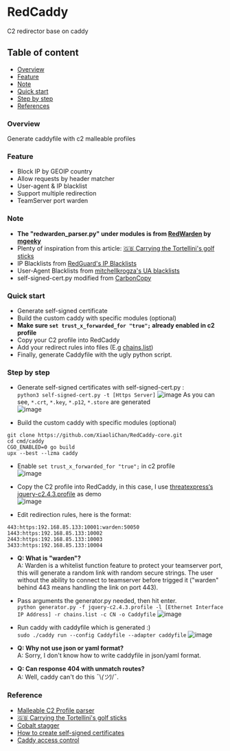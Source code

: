 # RedCaddy
C2 redirector base on caddy

## Table of content
* [Overview](#Overview)
* [Feature](#Feature)
* [Note](#Note)
* [Quick start](#Quick-start)
* [Step by step](#Step-by-step)
* [References](#References)

### Overview
Generate caddyfile with c2 malleable profiles

### Feature
- Block IP by GEOIP country
- Allow requests by header matcher
- User-agent & IP blacklist
- Support multiple redirection
- TeamServer port warden

### Note
- **The "redwarden_parser.py" under modules is from [RedWarden](https://github.com/mgeeky/RedWarden) by [mgeeky](https://github.com/mgeeky)**  
- Plenty of inspiration from this article: [🇬🇧 Carrying the Tortellini's golf sticks](https://aptw.tf/2021/11/25/c2-redirectors-using-caddy.html)  
- IP Blacklists from [RedGuard's IP Blacklists](https://github.com/wikiZ/RedGuard/blob/main/data/banned_ips.go)
- User-Agent Blacklists from [mitchellkrogza's UA blacklists](https://github.com/mitchellkrogza/nginx-ultimate-bad-bot-blocker/blob/master/_generator_lists/bad-user-agents.list)  
- self-signed-cert.py modified from [CarbonCopy](https://github.com/paranoidninja/CarbonCopy) 

### Quick start
- Generate self-signed certificate
- Build the custom caddy with specific modules (optional)
- **Make sure `set trust_x_forwarded_for "true";` already enabled in c2 profile**
- Copy your C2 profile into RedCaddy
- Add your redirect rules into files (E.g [chains.list](https://github.com/XiaoliChan/RedCaddy/blob/main/chains.list))
- Finally, generate Caddyfile with the ugly python script.

### Step by step
- Generate self-signed certificates with self-signed-cert.py :  
`python3 self-signed-cert.py -t [Https Server]`
![image](https://user-images.githubusercontent.com/30458572/196379200-a2e080d4-86b9-4755-b560-38d2887204ff.png)
As you can see, `*.crt`, `*.key`, `*.p12`, `*.store` are generated  
![image](https://user-images.githubusercontent.com/30458572/196379755-ec5bf87f-fca9-4395-8e64-f568a73c5d18.png)

- Build the custom caddy with specific modules (optional)  
```
git clone https://github.com/XiaoliChan/RedCaddy-core.git
cd cmd/caddy
CGO_ENABLED=0 go build
upx --best --lzma caddy
```

- Enable `set trust_x_forwarded_for "true";` in c2 profile  
![image](https://user-images.githubusercontent.com/30458572/196095882-c60f306c-b11d-4642-af0c-86779200b3d3.png)

- Copy the C2 profile into RedCaddy, in this case, I use [threatexpress‘s jquery-c2.4.3.profile](https://github.com/threatexpress/malleable-c2/blob/master/jquery-c2.4.3.profile) as demo  
![image](https://user-images.githubusercontent.com/30458572/195805856-bb7e5352-6227-42df-92da-7682511cc7c1.png)

- Edit redirection rules, here is the format:
```
443:https:192.168.85.133:10001:warden:50050
1443:https:192.168.85.133:10002
2443:https:192.168.85.133:10003
3433:https:192.168.85.133:10004
```
- **Q: What is "warden"?**  
A: Warden is a whitelist function feature to protect your teamserver port, this will generate a random link with random secure strings. The user without the ability to connect to teamserver before trigged it ("warden" behind 443 means handling the link on port 443).

- Pass arguments the generator.py needed, then hit enter.  
`python generator.py -f jquery-c2.4.3.profile -l [Ethernet Interface IP Address] -r chains.list -c CN -o Caddyfile`
![image](https://user-images.githubusercontent.com/30458572/195813570-bb067849-e606-4a8f-b2e6-595ff0321aa0.png)

- Run caddy with caddyfile which is generated :)  
`sudo ./caddy run --config Caddyfile --adapter caddyfile`
![image](https://user-images.githubusercontent.com/30458572/195814646-fb301054-877c-4e72-b5c2-97bfa2d5f818.png)

- **Q: Why not use json or yaml format?**  
A: Sorry, I don't know how to write caddyfile in json/yaml format.

- **Q: Can response 404 with unmatch routes?**  
A: Well, caddy can't do this ¯\\_(ツ)_/¯.

### Reference
- [Malleable C2 Profile parser](https://github.com/mgeeky/RedWarden/blob/master/plugins/malleable_redirector.py)  
- [🇬🇧 Carrying the Tortellini's golf sticks](https://aptw.tf/2021/11/25/c2-redirectors-using-caddy.html)  
- [Cobalt stagger](https://improsec.com/tech-blog/staging-cobalt-strike-with-mtls-using-caddy)  
- [How to create self-signed certificates](https://gist.github.com/cecilemuller/9492b848eb8fe46d462abeb26656c4f8)  
- [Caddy access control](https://blog.xm.mk/posts/da50/)  
